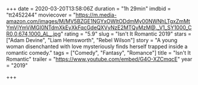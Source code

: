 +++
date = 2020-03-20T13:58:06Z
duration = "1h 29min"
imdbid = "tt2452244"
moviecover = "https://m.media-amazon.com/images/M/MV5BZGE1NGYxOWItODdmMy00NWNhLTgxZmMtYmVjYmViMGI0NTdmXkEyXkFqcGdeQXVyNzE2MTQyMzM@._V1_SY1000_CR0,0,674,1000_AL_.jpg"
rating = "5.9"
slug = "Isn't It Romantic 2019"
stars = ["Adam Devine", "Liam Hemsworth", "Rebel Wilson"]
story = "A young woman disenchanted with love mysteriously finds herself trapped inside a romantic comedy."
tags = ["Comedy", "Fantasy", "Romance"]
title = "Isn't It Romantic"
trailer = "https://www.youtube.com/embed/G4O-XZCmqcE"
year = "2019"

+++
